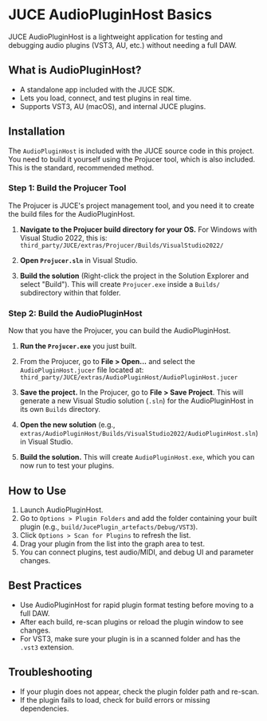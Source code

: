 # JUCE AudioPluginHost Basics

JUCE AudioPluginHost is a lightweight application for testing and debugging audio plugins
(VST3, AU, etc.) without needing a full DAW.

## What is AudioPluginHost?

- A standalone app included with the JUCE SDK.
- Lets you load, connect, and test plugins in real time.
- Supports VST3, AU (macOS), and internal JUCE plugins.

## Installation

The `AudioPluginHost` is included with the JUCE source code in this project. You need to build it
yourself using the Projucer tool, which is also included. This is the standard, recommended method.

### Step 1: Build the Projucer Tool

The Projucer is JUCE's project management tool, and you need it to create the build files for the AudioPluginHost.

1. **Navigate to the Projucer build directory for your OS.** For Windows with Visual Studio 2022, this is:
    `third_party/JUCE/extras/Projucer/Builds/VisualStudio2022/`

2. **Open `Projucer.sln`** in Visual Studio.

3. **Build the solution** (Right-click the project in the Solution Explorer and select "Build").
   This will create `Projucer.exe` inside a `Builds/` subdirectory within that folder.

### Step 2: Build the AudioPluginHost

Now that you have the Projucer, you can build the AudioPluginHost.

1. **Run the `Projucer.exe`** you just built.

2. From the Projucer, go to **File > Open...** and select the `AudioPluginHost.jucer` file located at:
    `third_party/JUCE/extras/AudioPluginHost/AudioPluginHost.jucer`

3. **Save the project.** In the Projucer, go to **File > Save Project**. This will generate a new
   Visual Studio solution (`.sln`) for the AudioPluginHost in its own `Builds` directory.

4. **Open the new solution** (e.g., `extras/AudioPluginHost/Builds/VisualStudio2022/AudioPluginHost.sln`) in Visual Studio.

5. **Build the solution.** This will create `AudioPluginHost.exe`, which you can now run to test your plugins.

## How to Use

1. Launch AudioPluginHost.
2. Go to `Options > Plugin Folders` and add the folder containing your built plugin (e.g., `build/JucePlugin_artefacts/Debug/VST3`).
3. Click `Options > Scan for Plugins` to refresh the list.
4. Drag your plugin from the list into the graph area to test.
5. You can connect plugins, test audio/MIDI, and debug UI and parameter changes.

## Best Practices

- Use AudioPluginHost for rapid plugin format testing before moving to a full DAW.
- After each build, re-scan plugins or reload the plugin window to see changes.
- For VST3, make sure your plugin is in a scanned folder and has the `.vst3` extension.

## Troubleshooting

- If your plugin does not appear, check the plugin folder path and re-scan.
- If the plugin fails to load, check for build errors or missing dependencies.
